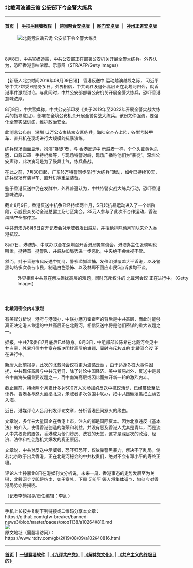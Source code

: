 ### 北戴河波谲云诡 公安部下令全警大练兵
------------------------

#### [首页](https://github.com/gfw-breaker/banned-news3/blob/master/README.md) &nbsp;&nbsp;|&nbsp;&nbsp; [手把手翻墙教程](https://github.com/gfw-breaker/guides/wiki) &nbsp;&nbsp;|&nbsp;&nbsp; [禁闻聚合安卓版](https://github.com/gfw-breaker/bn-android) &nbsp;&nbsp;|&nbsp;&nbsp; [网门安卓版](https://github.com/oGate2/oGate) &nbsp;&nbsp;|&nbsp;&nbsp; [神州正道安卓版](https://github.com/SzzdOgate/update) 



<div><div class="featured_image">
 <ok href="https://i.ntdtv.com/assets/uploads/2019/08/GettyImages-1160090808.jpg" target="_blank">
  <figure>
   <img alt="北戴河波谲云诡 公安部下令全警大练兵" src="https://i.ntdtv.com/assets/uploads/2019/08/GettyImages-1160090808-800x450.jpg"/>
  </figure><br/><br/>
 </ok>
 <span class="caption">
  8月8日，中共官媒透露，中共公安部正在部署公安机关开展全警大练兵。外界认为，恐吓香港意味浓厚。示意图（STR/AFP/Getty Images)
 </span>
</div>
</div><hr/><div><div class="post_content" itemprop="articleBody">
 <p>
  【新唐人北京时间2019年08月09日讯】
  <ok href="https://www.ntdtv.com/gb/prog422848.htm">
   香港反送中
  </ok>
  运动越演越烈之际，
  <ok href="https://www.ntdtv.com/gb/习近平.htm">
   习近平
  </ok>
  等中共7常委已隐身多日。外界相信，中共现任及退休高层正在北戴河密会，就香港事件激烈讨论。与此同时，中共公安部部署公安机关开展全警大练兵，恐吓香港意味浓厚。
 </p>
 <p>
  8月8日，中共官媒称，中共公安部印发《关于2019年至2022年开展全警实战大练兵的指导意见》，部署在全境公安机关开展全警实战大练兵。该份文件强调，要强化全警实战训练，维护政治安全。
 </p>
 <p>
  此消息公布前，深圳1.2万公安集结宝安区练兵，海陆空齐齐上阵，各型号装甲车、直升机在现场进行大规模的抗暴演练。
 </p>
 <p>
  练兵现场画面显示，扮演“暴徒”者，与
  <ok href="https://www.ntdtv.com/gb/prog422848.htm">
   香港反送中
  </ok>
  示威者一样，个个头戴黄色头盔、口戴口罩，手持棍棒等，与现场特警对峙，现场广播称他们为“暴徒”。深圳公安声称，此次演习是为了鼓舞士气，练兵备战。
 </p>
 <p>
  在此之前，7月30日起，广东16万特警同步举行“大练兵”活动，如今已持续10天，练兵现场有装甲车、直升机等重型装备。
 </p>
 <p>
  鉴于香港反送中仍在发酵中，外界普遍认为，中共特警实战大练兵行动，恐吓香港意味浓厚。
 </p>
 <p>
  截止8月9日，香港反送中抗争已经持续两个月，5日起抗暴运动进入了一个新阶段，示威民众发动全港总罢工及七区集会。35万人参与了此次不合作运动，香港海陆空全部停摆。
 </p>
 <p>
  中共港澳办8月6日召开记者会对示威者发出威胁，并拒绝排除动用军队来介入香港抗议。
 </p>
 <p>
  8月7日，港澳办、中联办联合在深圳召开香港局势座谈会。港澳办主任张晓明也叫嚣，挺特首、挺警队，并威胁如局势进一步恶化，中央绝不会坐视不管。
 </p>
 <p>
  然而，对于香港市民反送中期间，警察滥抓滥捕，发催泪弹覆盖大半香港，以及警黑勾结多次袭击市民，制造白色恐怖、以及林郑不回应市民5点诉求均不谈。
 </p>
 <figure class="wp-caption alignnone" id="attachment_102640827" style="width: 600px">
  <ok href="https://i.ntdtv.com/assets/uploads/2019/08/f6815c23862233331d779f2aa5ac5730.jpg">
   <img alt="" class="size-medium wp-image-102640827" src="https://i.ntdtv.com/assets/uploads/2019/08/f6815c23862233331d779f2aa5ac5730-600x338.jpg"/>
  </ok>
  <br/><figcaption class="wp-caption-text">
   外界相信中共意在解决困扰高层的难题，同时充斥权斗的
   <ok href="https://www.ntdtv.com/gb/北戴河会议.htm">
    北戴河会议
   </ok>
   正在进行中。（Getty Images)
  </figcaption><br/>
 </figure><br/>
 <p>
  <strong>
   北戴河密会内斗激烈
  </strong>
 </p>
 <p>
  有美媒分析说，港府与港澳办、中联办磨刀霍霍声的背后是中共高层，而此时能够真正决定港人命运的中共高层正在北戴河，相信反送中将是他们密谋的重大议题之一。
 </p>
 <p>
  据报，中共7常委自7月底后已经隐身。8月3日，中组部部长陈希在北戴河会见中共专家，外界相信中共意在解决困扰高层的难题，同时充斥权斗的
  <ok href="https://www.ntdtv.com/gb/北戴河会议.htm">
   北戴河会议
  </ok>
  正在进行中。
 </p>
 <p>
  新唐人此前报导，此次的北戴河会议将更为波谲云诡 ，由于适逢多桩大事件困扰，中共现任高层与中共元老们，除了讨论中国经济、美中贸易战外，反送中是最令中南海头痛重要议题之一，而中南海高层或因此而拉开新一轮的激烈内斗。
 </p>
 <p>
  截止目前，持续两个月累计多达500万人次参加的反送中抗议活动，已经蔓延至法律界，香港各界怒火直指北京，示威者多次包围中联办，把中共国徽泼黑把血旗丢入海。
 </p>
 <p>
  近日，港媒评论人吕月刊发评论文章，分析香港民间怒火的缘由。
 </p>
 <p>
  文章说，多年来大量国企在香港上市，注入的都是国际资本。因为北京违反《基本法》的介入，使得香港创造的繁荣和利益，并没有惠及香港人尤其是青年，而是流入中共权贵的腰包，香港成为他们炒房、洗钱的天堂，这才是深层次的政治、经济、法律和社会危机大爆发的真正原因。
 </p>
 <p>
  文章说，中共对反送中示威者，恐吓归恐吓，仅依靠警黑暴力，解决不了乱局，倘若北京敢于出兵香港，正在北戴河秘会的中共权贵们，绝对不会有邓小平的寿终正寝。
 </p>
 <p>
  评论人士孙嘉业8日在港媒刊文分析说，未来一周，香港事态的走势发展至为关键，北戴河会议即将结束，如无意外，下周
  <ok href="https://www.ntdtv.com/gb/习近平.htm">
   习近平
  </ok>
  等人将集体返京，如何应对香港局势亦将揭晓。
 </p>
 <p>
  （记者李韵报导/责任编辑：李泉 ）
 </p>
 <div class="single_ad">
 </div>
</div>
</div>
<hr/>
手机上长按并复制下列链接或二维码分享本文章：<br/>
https://github.com/gfw-breaker/banned-news3/blob/master/pages/prog1138/a102640816.md <br/>
<a href='https://github.com/gfw-breaker/banned-news3/blob/master/pages/prog1138/a102640816.md'><img src='https://github.com/gfw-breaker/banned-news3/blob/master/pages/prog1138/a102640816.md.png'/></a> <br/>
原文地址（需翻墙访问）：https://www.ntdtv.com/gb/2019/08/09/a102640816.html


------------------------
#### [首页](https://github.com/gfw-breaker/banned-news3/blob/master/README.md) &nbsp;|&nbsp; [一键翻墙软件](https://github.com/gfw-breaker/nogfw/blob/master/README.md) &nbsp;| [《九评共产党》](https://github.com/gfw-breaker/9ping.md/blob/master/README.md#九评之一评共产党是什么) | [《解体党文化》](https://github.com/gfw-breaker/jtdwh.md/blob/master/README.md) | [《共产主义的终极目的》](https://github.com/gfw-breaker/gczydzjmd.md/blob/master/README.md)


<img src='http://gfw-breaker.win/banned-news3/pages/prog1138/a102640816.md' width='0px' height='0px'/>